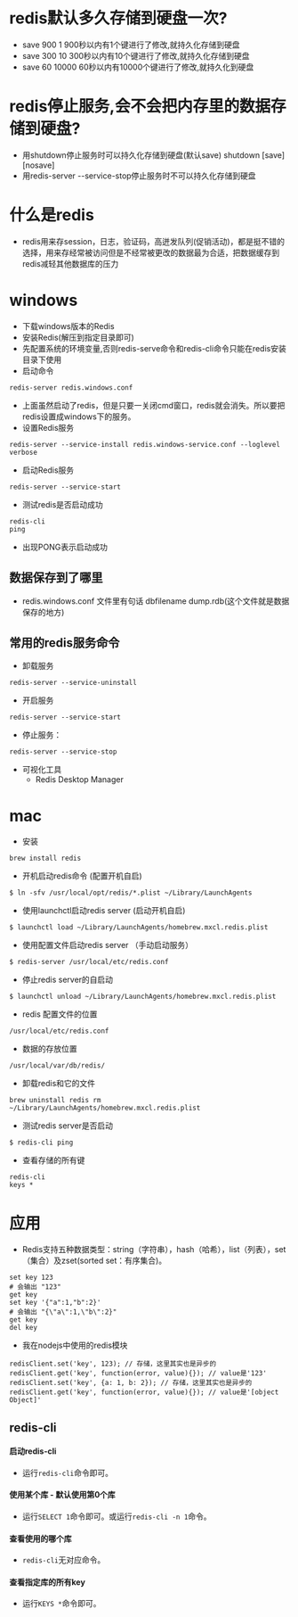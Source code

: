 # redis默认多久存储到硬盘一次?
* save 900 1 900秒以内有1个键进行了修改,就持久化存储到硬盘
* save 300 10 300秒以内有10个键进行了修改,就持久化存储到硬盘
* save 60 10000 60秒以内有10000个键进行了修改,就持久化到硬盘

# redis停止服务,会不会把内存里的数据存储到硬盘?
* 用shutdown停止服务时可以持久化存储到硬盘(默认save) shutdown [save] [nosave]
* 用redis-server --service-stop停止服务时不可以持久化存储到硬盘

# 什么是redis
* redis用来存session，日志，验证码，高迸发队列(促销活动)，都是挺不错的选择，用来存经常被访问但是不经常被更改的数据最为合适，把数据缓存到redis减轻其他数据库的压力

# windows
* 下载windows版本的Redis
* 安装Redis(解压到指定目录即可) 
* 先配置系统的环境变量,否则redis-serve命令和redis-cli命令只能在redis安装目录下使用
* 启动命令 
```
redis-server redis.windows.conf
```
* 上面虽然启动了redis，但是只要一关闭cmd窗口，redis就会消失。所以要把redis设置成windows下的服务。 
* 设置Redis服务
```
redis-server --service-install redis.windows-service.conf --loglevel verbose
```
* 启动Redis服务
```
redis-server --service-start
```
* 测试redis是否启动成功
```
redis-cli
ping
```
* 出现PONG表示启动成功

## 数据保存到了哪里
* redis.windows.conf 文件里有句话 dbfilename dump.rdb(这个文件就是数据保存的地方)

## 常用的redis服务命令
* 卸载服务
```
redis-server --service-uninstall
```
* 开启服务
```
redis-server --service-start
```
* 停止服务：
```
redis-server --service-stop
```
* 可视化工具
  - Redis Desktop Manager

# mac
* 安装
```
brew install redis 
```
* 开机启动redis命令 (配置开机自启)
```
$ ln -sfv /usr/local/opt/redis/*.plist ~/Library/LaunchAgents
```
* 使用launchctl启动redis server (启动开机自启)
```
$ launchctl load ~/Library/LaunchAgents/homebrew.mxcl.redis.plist
```
* 使用配置文件启动redis server （手动启动服务）
```
$ redis-server /usr/local/etc/redis.conf
```
* 停止redis server的自启动
```
$ launchctl unload ~/Library/LaunchAgents/homebrew.mxcl.redis.plist
```
* redis 配置文件的位置
```
/usr/local/etc/redis.conf
```
* 数据的存放位置
```
/usr/local/var/db/redis/
```
* 卸载redis和它的文件
```
brew uninstall redis rm ~/Library/LaunchAgents/homebrew.mxcl.redis.plist
```
* 测试redis server是否启动
```
$ redis-cli ping
```
* 查看存储的所有键
```
redis-cli
keys *
```

# 应用
* Redis支持五种数据类型：string（字符串），hash（哈希），list（列表），set（集合）及zset(sorted set：有序集合)。
```shell
set key 123
# 会输出 "123"
get key
set key '{"a":1,"b":2}'
# 会输出 "{\"a\":1,\"b\":2}"
get key
del key
```
* 我在nodejs中使用的redis模块
```
redisClient.set('key', 123); // 存储，这里其实也是异步的
redisClient.get('key', function(error, value){}); // value是'123'
redisClient.set('key', {a: 1, b: 2}); // 存储，这里其实也是异步的
redisClient.get('key', function(error, value){}); // value是'[object Object]'
```

## redis-cli
#### 启动redis-cli
* 运行`redis-cli`命令即可。
#### 使用某个库 - 默认使用第0个库
* 运行`SELECT 1`命令即可。或运行`redis-cli -n 1`命令。
#### 查看使用的哪个库
* `redis-cli`无对应命令。
#### 查看指定库的所有key
* 运行`KEYS *`命令即可。
